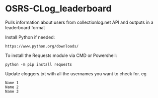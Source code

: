 # OSRS-CLog_leaderboard
Pulls information about users from collectionlog.net API and outputs in a leaderboard format

Install Python if needed:

```https://www.python.org/downloads/```


To install the Requests module via CMD or Powershell:

```python -m pip install requests```

Update cloggers.txt with all the usernames you want to check for. eg
```
Name 1
Name 2
Name 3
```
